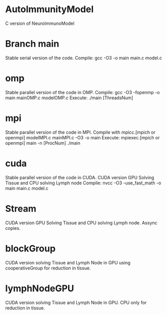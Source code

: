 # AutoImmunityModel

C version of NeuroImmunoModel

# Branch main

Stable serial version of the code. 
Compile: gcc -O3 -o main main.c model.c

# omp

Stable parallel version of the code in OMP. 
Compile: gcc -O3 -fopenmp -o main mainOMP.c modelOMP.c
Execute: ./main [ThreadsNum]

# mpi

Stable parallel version of the code in MPI. Compile with mpicc.[mpich or openmpi] modelMPI.c mainMPI.c -O3 -o main 
Execute: mpiexec.[mpich or openmpi] main -n [ProcNum] ./main

# cuda

Stable parallel version of the code in CUDA. CUDA version GPU Solving Tissue and CPU solving Lymph node
Compile: nvcc -O3 -use_fast_math -o main main.c model.c

# Stream

CUDA version GPU Solving Tissue and CPU solving Lymph node. Assync copies.

# blockGroup

CUDA version solving Tissue and Lymph Node in GPU using cooperativeGroup for reduction in tissue.

# lymphNodeGPU

CUDA version solving Tissue and Lymph Node in GPU. CPU only for reduction in tissue.
